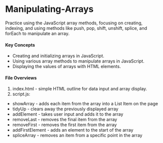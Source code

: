 # Manipulating-Arrays
Practice using the JavaScript array methods, focusing on creating, indexing, and using methods like push, pop, shift, unshift, splice, and forEach to manipulate an array.


#### Key Concepts
- Creating and initializing arrays in JavaScript.
- Using various array methods to manipulate arrays in JavaScript.
- Displaying the values of arrays with HTML elements.

#### File Overviews
1. index.html - simple HTML outline for data input and array display.
2. script.js:
- showArray - adds each item from the array into a List Item on the page
- tidyUp - clears away the previously displayed array
- addElement - takes user input and adds it to the array
- removeLast - removes the final item from the array
- removeFirst - removes the first item from the array
- addFirstElement - adds an element to the start of the array
- spliceArray - removes an item from a specific point in the array
